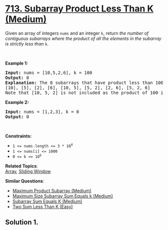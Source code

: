 # [713. Subarray Product Less Than K (Medium)](https://leetcode.com/problems/subarray-product-less-than-k/)

<p>Given an array of integers <code>nums</code> and an integer <code>k</code>, return <em>the number of contiguous subarrays where the product of all the elements in the subarray is strictly less than </em><code>k</code>.</p>

<p>&nbsp;</p>
<p><strong>Example 1:</strong></p>

<pre><strong>Input:</strong> nums = [10,5,2,6], k = 100
<strong>Output:</strong> 8
<strong>Explanation:</strong> The 8 subarrays that have product less than 100 are:
[10], [5], [2], [6], [10, 5], [5, 2], [2, 6], [5, 2, 6]
Note that [10, 5, 2] is not included as the product of 100 is not strictly less than k.
</pre>

<p><strong>Example 2:</strong></p>

<pre><strong>Input:</strong> nums = [1,2,3], k = 0
<strong>Output:</strong> 0
</pre>

<p>&nbsp;</p>
<p><strong>Constraints:</strong></p>

<ul>
	<li><code>1 &lt;= nums.length &lt;= 3 * 10<sup>4</sup></code></li>
	<li><code>1 &lt;= nums[i] &lt;= 1000</code></li>
	<li><code>0 &lt;= k &lt;= 10<sup>6</sup></code></li>
</ul>

**Related Topics**:  
[Array](https://leetcode.com/tag/array/), [Sliding Window](https://leetcode.com/tag/sliding-window/)

**Similar Questions**:

- [Maximum Product Subarray (Medium)](https://leetcode.com/problems/maximum-product-subarray/)
- [Maximum Size Subarray Sum Equals k (Medium)](https://leetcode.com/problems/maximum-size-subarray-sum-equals-k/)
- [Subarray Sum Equals K (Medium)](https://leetcode.com/problems/subarray-sum-equals-k/)
- [Two Sum Less Than K (Easy)](https://leetcode.com/problems/two-sum-less-than-k/)

## Solution 1.

```cpp

```

